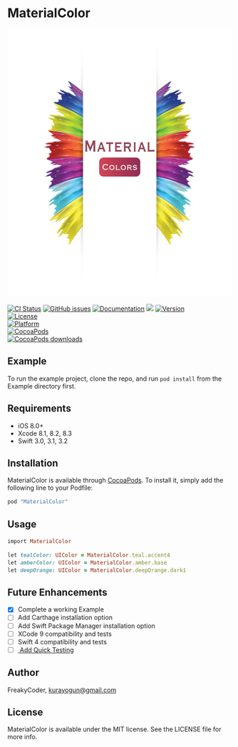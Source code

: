# MaterialColor
<p align="center">
<img width="600" height="600" src="https://github.com/WrathChaos/MaterialColor/blob/master/Screenshots/MaterialColors.png">
</p>

[![CI Status](http://img.shields.io/travis/wrathchaos/MaterialColor.svg?style=flat)](https://travis-ci.org/wrathchaos/MaterialColor)
[![GitHub issues](https://img.shields.io/github/issues/WrathChaos/MaterialColor.svg?style=flat-square)](https://github.com/WrathChaos/MaterialColor/issues) 
[![Documentation](https://img.shields.io/cocoapods/metrics/doc-percent/UITextField-Navigation.svg?style=flat-square)](http://cocoadocs.org/docsets/UITextField-Navigation)
![](https://img.shields.io/badge/Swift-3.0-blue.svg?style=flat)
[![Version](https://img.shields.io/cocoapods/v/MaterialColor.svg?style=flat)](http://cocoapods.org/pods/MaterialColor)  
[![License](https://img.shields.io/cocoapods/l/MaterialColor.svg?style=flat)](http://cocoapods.org/pods/MaterialColor)  
[![Platform](https://img.shields.io/cocoapods/p/MaterialColor.svg?style=flat)](http://cocoapods.org/pods/MaterialColor)  
[![CocoaPods](https://img.shields.io/badge/CocoaPods-compatible-4BC51D.svg?style=flat-square)](https://cocoapods.org/pods/MaterialColor)  
[![CocoaPods downloads](https://img.shields.io/cocoapods/dt/MaterialColor.svg?style=flat-square)](https://cocoapods.org/pods/MaterialColor)  

## Example

To run the example project, clone the repo, and run `pod install` from the Example directory first.


## Requirements
- iOS 8.0+
- Xcode 8.1, 8.2, 8.3
- Swift 3.0, 3.1, 3.2

## Installation

MaterialColor is available through [CocoaPods](http://cocoapods.org). To install
it, simply add the following line to your Podfile:

```ruby
pod "MaterialColor"
```

## Usage
```ruby
import MaterialColor
```

```ruby
let tealColor: UIColor = MaterialColor.teal.accent4
let amberColor: UIColor = MaterialColor.amber.base
let deepOrange: UIColor = MaterialColor.deepOrange.dark1
```

## Future Enhancements

- [x] Complete a working Example
- [ ] Add Carthage installation option
- [ ] Add Swift Package Manager installation option
- [ ] XCode 9 compatibility and tests
- [ ] Swift 4 compatibility and tests
- [ ] [ Add Quick Testing ](https://github.com/Quick/Quick)

## Author

FreakyCoder, kurayogun@gmail.com

## License

MaterialColor is available under the MIT license. See the LICENSE file for more info.

